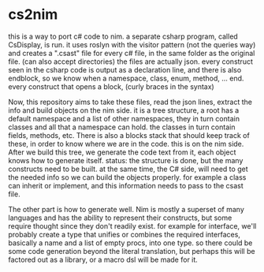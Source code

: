 # cs2nim
this is a way to port c# code to nim.
a separate csharp program, called CsDisplay, is run. it uses roslyn with the visitor pattern (not the queries way)
and creates a ".csast" file for every c# file, in the same folder as the original file. (can also accept directories)
the files are actually json. every construct seen in the csharp code is output as a declaration line, and there is also endblock, 
so we know when a namespace, class, enum, method, ... end. every construct that opens a block, (curly braces in the syntax)

Now, this repository aims to take these files, read the json lines, extract the info and build objects on the nim side.
it is a tree structure, a root has a default namespace and a list of other namespaces, they in turn contain classes and all that a namespace can hold.
the classes in turn contain fields, methods, etc. 
There is also a blocks stack that should keep track of these, in order to know where we are in the code. this is on the nim side.
After we build this tree, we generate the code text from it, each object knows how to generate itself.
status: 
the structure is done, but the many constructs need to be built. at the same time, the C# side, will need to get the needed info 
so we can build the objects properly. for example a class can inherit or implement, and this information needs to pass to the csast file.

The other part is how to generate well. Nim is mostly a superset of many languages and has the ability to represent their constructs,
but some require thought since they don't readily exist.
for example for interface, we'll probably create a type that unifies or combines the required interfaces, 
basically a name and a list of empty procs, into one type.
so there could be some code generation beyond the literal translation, but perhaps this will be factored out as a library, or a macro dsl will be made for it.

